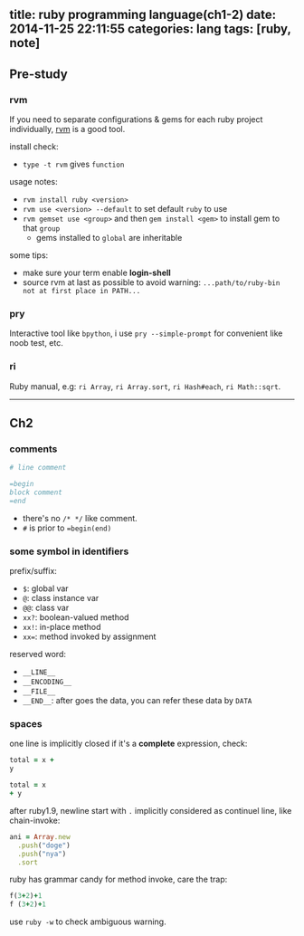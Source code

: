 title: ruby programming language(ch1-2)
date: 2014-11-25 22:11:55
categories: lang
tags: [ruby, note]
---

## Pre-study

### rvm

If you need to separate configurations & gems for each ruby project individually, [rvm](rvm.io) is a good tool.

install check:

* `type -t rvm` gives `function`

usage notes:

* `rvm install ruby <version>`
* `rvm use <version> --default` to set default `ruby` to use
* `rvm gemset use <group>` and then `gem install <gem>` to install gem to that `group`
  - gems installed to `global` are inheritable

some tips:

* make sure your term enable **login-shell**
* source rvm at last as possible to avoid warning: `...path/to/ruby-bin not at first place in PATH...`

### pry

Interactive tool like `bpython`, i use `pry --simple-prompt` for convenient like noob test, etc.

### ri

Ruby manual, e.g: `ri Array`, `ri Array.sort`, `ri Hash#each`, `ri Math::sqrt`.


----


## Ch2

### comments

```ruby
# line comment
```

```ruby
=begin
block comment
=end
```

* there's no `/* */` like comment.
* `#` is prior to `=begin(end)`

### some symbol in identifiers

prefix/suffix:

* `$`: global var
* `@`: class instance var
* `@@`: class var
* `xx?`: boolean-valued method
* `xx!`: in-place method
* `xx=`: method invoked by assignment

reserved word:

* `__LINE__`
* `__ENCODING__`
* `__FILE__`
* `__END__`: after goes the data, you can refer these data by `DATA`

### spaces

one line is implicitly closed if it's a **complete** expression, check:

```ruby
total = x +
y
```

```ruby
total = x
+ y
```

after ruby1.9, newline start with `.` implicitly considered as continuel line, like chain-invoke:

```ruby
ani = Array.new
  .push("doge")
  .push("nya")
  .sort
```

ruby has grammar candy for method invoke, care the trap:

```ruby
f(3+2)+1
f (3+2)+1
```

use `ruby -w` to check ambiguous warning.

